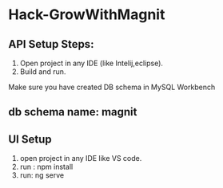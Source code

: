 # Hack-GrowWithMagnit

## API Setup Steps:

1. Open project in any IDE (like Intelij,eclipse).
2. Build and run.

Make sure you have created DB schema in MySQL Workbench
## db schema name: magnit

## UI Setup
1. open project in any IDE like VS code.
2. run : npm install
3. run:  ng serve


